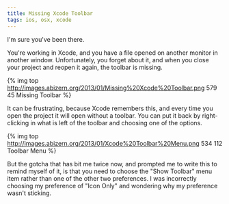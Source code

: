 ```yaml
---
title: Missing Xcode Toolbar
tags: ios, osx, xcode
---
```


I'm sure you've been there.

You're working in Xcode, and you have a file opened on another monitor in
another window. Unfortunately, you forget about it, and when you close your
project and reopen it again, the toolbar is missing.

<!--more-->

{% img top http://images.abizern.org/2013/01/Missing%20Xcode%20Toolbar.png 579 45  Missing Toolbar %}

It can be frustrating, because Xcode remembers this, and every time you open the
project it will open without a toolbar. You can put it back by right-clicking in
what is left of the toolbar and choosing one of the options.

{% img top http://images.abizern.org/2013/01/Xcode%20Toolbar%20Menu.png 534 112  Toolbar Menu %}

But the gotcha that has bit me twice now, and prompted me to write this to
remind myself of it, is that you need to choose the "Show Toolbar" menu item
rather than one of the other two preferences. I was incorrectly choosing my
preference of "Icon Only" and wondering why my preference wasn't sticking.
